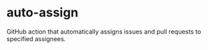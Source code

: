 # auto-assign
GitHub action that automatically assigns issues and pull requests to specified assignees.

